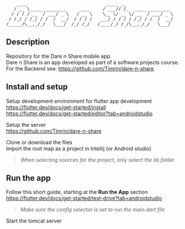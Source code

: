         ____                              _____ __
       / __ \____ _________     ____     / ___// /_  ____ _________  
      / / / / __ `/ ___/ _ \   / __ \    \__ \/ __ \/ __ `/ ___/ _ \  
     / /_/ / /_/ / /  /  __/  / / / /   ___/ / / / / /_/ / /  /  __/
    /_____/\__,_/_/   \___/  /_/ /_/   /____/_/ /_/\__,_/_/   \___/ 

## Description
Repository for the Dare n Share mobile app.  
Dare n Share is an app developed as part of a software projects course.  
For the Backend see: https://github.com/Timrin/dare-n-share.  

## Install and setup
Setup development environment for flutter app development  
https://flutter.dev/docs/get-started/install  
https://flutter.dev/docs/get-started/editor?tab=androidstudio

Setup the server  
https://github.com/Timrin/dare-n-share

Clone or download the files  
Import the root map as a project in Intellij (or Android studio)  
>_When selecting sources for the project, only select the lib folder_

## Run the app
Follow this short guide, starting at the **Run the App** section  
https://flutter.dev/docs/get-started/test-drive?tab=androidstudio
>_Make sure the config selector is set to run the main.dart file_

Start the tomcat server
